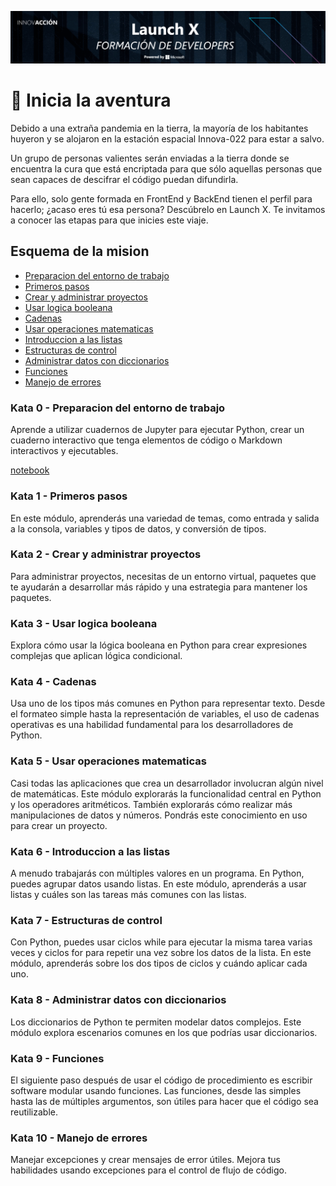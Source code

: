 ![Banner](/assets/Banner.png)

# 🚀 Inicia la aventura

Debido a una extraña pandemia en la tierra, la mayoría de los habitantes huyeron y se alojaron en la estación espacial Innova-022 para estar a salvo.

Un grupo de personas valientes serán enviadas a la tierra donde se encuentra la cura que está encriptada para que sólo aquellas personas que sean capaces de descifrar el código puedan difundirla.

Para ello, solo gente formada en FrontEnd y BackEnd tienen el perfil para hacerlo; ¿acaso eres tú esa persona? Descúbrelo en Launch X. Te invitamos a conocer las etapas para que inicies este viaje.

## Esquema de la mision

- [Preparacion del entorno de trabajo](#Kata-0---Preparacion-del-entorno-de-trabajo)
- [Primeros pasos](#Kata-1---Primeros-pasos)
- [Crear y administrar proyectos](#Kata-2---Crear-y-administrar-proyectos)
- [Usar logica booleana](#Kata-3---Usar-logica-booleana)
- [Cadenas](#Kata-4---Cadenas)
- [Usar operaciones matematicas](#Kata-5---Usar-operaciones-matematicas)
- [Introduccion a las listas](#Kata-6---Introduccion-a-las-listas)
- [Estructuras de control](#Kata-7-Estructuras-de-control)
- [Administrar datos con diccionarios](#Kata-8-Administrar-datos-con-diccionarios)
- [Funciones](#Kata-9---Funciones)
- [Manejo de errores](#Kata-10---Manejo-de-errores)

### Kata 0 - Preparacion del entorno de trabajo

Aprende a utilizar cuadernos de Jupyter para ejecutar Python, crear un cuaderno interactivo que tenga elementos de código o Markdown interactivos y ejecutables.

[notebook](https://github.com/JoelBuenrostro/Launch-X-Mision-1/blob/main/notebooks/ship-manual.ipynb)

### Kata 1 - Primeros pasos

En este módulo, aprenderás una variedad de temas, como entrada y salida a la consola, variables y tipos de datos, y conversión de tipos.

### Kata 2 - Crear y administrar proyectos

Para administrar proyectos, necesitas de un entorno virtual, paquetes que te ayudarán a desarrollar más rápido y una estrategia para mantener los paquetes.

### Kata 3 - Usar logica booleana

Explora cómo usar la lógica booleana en Python para crear expresiones complejas que aplican lógica condicional.

### Kata 4 - Cadenas

Usa uno de los tipos más comunes en Python para representar texto. Desde el formateo simple hasta la representación de variables, el uso de cadenas operativas es una habilidad fundamental para los desarrolladores de Python.

### Kata 5 - Usar operaciones matematicas

Casi todas las aplicaciones que crea un desarrollador involucran algún nivel de matemáticas. Este módulo explorarás la funcionalidad central en Python y los operadores aritméticos. También explorarás cómo realizar más manipulaciones de datos y números. Pondrás este conocimiento en uso para crear un proyecto.

### Kata 6 - Introduccion a las listas

A menudo trabajarás con múltiples valores en un programa. En Python, puedes agrupar datos usando listas. En este módulo, aprenderás a usar listas y cuáles son las tareas más comunes con las listas.

### Kata 7 - Estructuras de control

Con Python, puedes usar ciclos while para ejecutar la misma tarea varias veces y ciclos for para repetir una vez sobre los datos de la lista. En este módulo, aprenderás sobre los dos tipos de ciclos y cuándo aplicar cada uno.

### Kata 8 - Administrar datos con diccionarios

Los diccionarios de Python te permiten modelar datos complejos. Este módulo explora escenarios comunes en los que podrías usar diccionarios.

### Kata 9 - Funciones

El siguiente paso después de usar el código de procedimiento es escribir software modular usando funciones. Las funciones, desde las simples hasta las de múltiples argumentos, son útiles para hacer que el código sea reutilizable.

### Kata 10 - Manejo de errores

Manejar excepciones y crear mensajes de error útiles. Mejora tus habilidades usando excepciones para el control de flujo de código.
